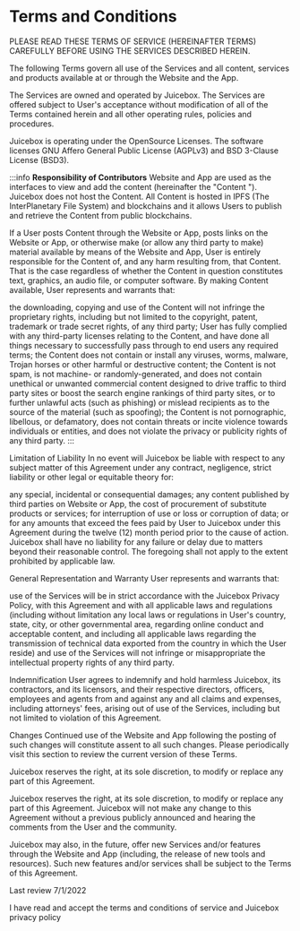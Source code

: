 # Terms and Conditions
PLEASE READ THESE TERMS OF SERVICE (HEREINAFTER TERMS) CAREFULLY BEFORE USING THE SERVICES DESCRIBED HEREIN.

The following Terms govern all use of the Services and all content, services and products available at or through the Website and the App. 

The Services are owned and operated by Juicebox. The Services are offered subject to User's acceptance without modification of all of the Terms contained herein and all other operating rules, policies and procedures.

Juicebox is operating under the OpenSource Licenses. The software licenses GNU Affero General Public License (AGPLv3) and BSD 3-Clause License (BSD3).

:::info
__Responsibility of Contributors__
Website and App are used as the interfaces to view and add the content (hereinafter the "Content "). Juicebox does not host the Content. All Content is hosted in IPFS (The InterPlanetary File System) and blockchains and it allows Users to publish and retrieve the Content from public blockchains.

If a User posts Content through the Website or App, posts links on the Website or App, or otherwise make (or allow any third party to make) material available by means of the Website and App, User is entirely responsible for the Content of, and any harm resulting from, that Content. That is the case regardless of whether the Content in question constitutes text, graphics, an audio file, or computer software. By making Content available, User represents and warrants that:

the downloading, copying and use of the Content will not infringe the proprietary rights, including but not limited to the copyright, patent, trademark or trade secret rights, of any third party;
User has fully complied with any third-party licenses relating to the Content, and have done all things necessary to successfully pass through to end users any required terms;
the Content does not contain or install any viruses, worms, malware, Trojan horses or other harmful or destructive content;
the Content is not spam, is not machine- or randomly-generated, and does not contain unethical or unwanted commercial content designed to drive traffic to third party sites or boost the search engine rankings of third party sites, or to further unlawful acts (such as phishing) or mislead recipients as to the source of the material (such as spoofing);
the Content is not pornographic, libellous, or defamatory, does not contain threats or incite violence towards individuals or entities, and does not violate the privacy or publicity rights of any third party.
:::

Limitation of Liability
In no event will Juicebox be liable with respect to any subject matter of this Agreement under any contract, negligence, strict liability or other legal or equitable theory for:

any special, incidental or consequential damages;
any content published by third parties on Website or App,
the cost of procurement of substitute products or services;
for interruption of use or loss or corruption of data; or
for any amounts that exceed the fees paid by User to Juicebox under this Agreement during the twelve (12) month period prior to the cause of action.
Juicebox shall have no liability for any failure or delay due to matters beyond their reasonable control. The foregoing shall not apply to the extent prohibited by applicable law.

General Representation and Warranty
User represents and warrants that:

use of the Services will be in strict accordance with the Juicebox Privacy Policy, with this Agreement and with all applicable laws and regulations (including without limitation any local laws or regulations in User's country, state, city, or other governmental area, regarding online conduct and acceptable content, and including all applicable laws regarding the transmission of technical data exported from the country in which the User reside) and
use of the Services will not infringe or misappropriate the intellectual property rights of any third party.

Indemnification
User agrees to indemnify and hold harmless Juicebox, its contractors, and its licensors, and their respective directors, officers, employees and agents from and against any and all claims and expenses, including attorneys' fees, arising out of use of the Services, including but not limited to violation of this Agreement.

Changes
Continued use of the Website and App following the posting of such changes will constitute assent to all such changes. Please periodically visit this section to review the current version of these Terms.

Juicebox reserves the right, at its sole discretion, to modify or replace any part of this Agreement.

Juicebox reserves the right, at its sole discretion, to modify or replace any part of this Agreement. Juicebox will not make any change to this Agreement without a previous publicly announced and hearing the comments from the User and the community.

Juicebox may also, in the future, offer new Services and/or features through the Website and App (including, the release of new tools and resources). Such new features and/or services shall be subject to the Terms of this Agreement.

Last review 7/1/2022

I have read and accept the terms and conditions of service and Juicebox privacy policy
